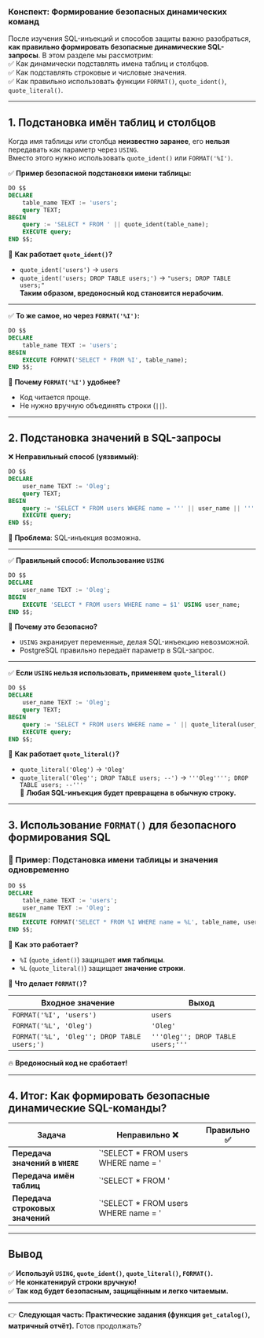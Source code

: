 ### **Конспект: Формирование безопасных динамических команд**

После изучения SQL-инъекций и способов защиты важно разобраться, **как правильно формировать безопасные динамические SQL-запросы**. В этом разделе мы рассмотрим:  
✅ Как динамически подставлять имена таблиц и столбцов.  
✅ Как подставлять строковые и числовые значения.  
✅ Как правильно использовать функции `FORMAT()`, `quote_ident()`, `quote_literal()`.

---

## **1. Подстановка имён таблиц и столбцов**

Когда имя таблицы или столбца **неизвестно заранее**, его **нельзя** передавать как параметр через `USING`.  
Вместо этого нужно использовать `quote_ident()` или `FORMAT('%I')`.

✅ **Пример безопасной подстановки имени таблицы:**

```sql
DO $$ 
DECLARE 
    table_name TEXT := 'users';
    query TEXT;
BEGIN 
    query := 'SELECT * FROM ' || quote_ident(table_name);
    EXECUTE query;
END $$;
```

📌 **Как работает `quote_ident()`?**

- `quote_ident('users')` → `users`
- `quote_ident('users; DROP TABLE users;')` → `"users; DROP TABLE users;"`  
    **Таким образом, вредоносный код становится нерабочим.**

---

✅ **То же самое, но через `FORMAT('%I')`:**

```sql
DO $$ 
DECLARE 
    table_name TEXT := 'users';
BEGIN 
    EXECUTE FORMAT('SELECT * FROM %I', table_name);
END $$;
```

📌 **Почему `FORMAT('%I')` удобнее?**

- Код читается проще.
- Не нужно вручную объединять строки (`||`).

---

## **2. Подстановка значений в SQL-запросы**

❌ **Неправильный способ (уязвимый)**:

```sql
DO $$ 
DECLARE 
    user_name TEXT := 'Oleg';
    query TEXT;
BEGIN 
    query := 'SELECT * FROM users WHERE name = ''' || user_name || '''';
    EXECUTE query;
END $$;
```

📌 **Проблема**: SQL-инъекция возможна.

---

✅ **Правильный способ: Использование `USING`**

```sql
DO $$ 
DECLARE 
    user_name TEXT := 'Oleg';
BEGIN 
    EXECUTE 'SELECT * FROM users WHERE name = $1' USING user_name;
END $$;
```

📌 **Почему это безопасно?**

- `USING` экранирует переменные, делая SQL-инъекцию невозможной.
- PostgreSQL правильно передаёт параметр в SQL-запрос.

---

✅ **Если `USING` нельзя использовать, применяем `quote_literal()`**

```sql
DO $$ 
DECLARE 
    user_name TEXT := 'Oleg';
    query TEXT;
BEGIN 
    query := 'SELECT * FROM users WHERE name = ' || quote_literal(user_name);
    EXECUTE query;
END $$;
```

📌 **Как работает `quote_literal()`?**

- `quote_literal('Oleg')` → `'Oleg'`
- `quote_literal('Oleg''; DROP TABLE users; --')` → `'''Oleg''''; DROP TABLE users; --'''`  
    🔹 **Любая SQL-инъекция будет превращена в обычную строку.**

---

## **3. Использование `FORMAT()` для безопасного формирования SQL**

### **📌 Пример: Подстановка имени таблицы и значения одновременно**

```sql
DO $$ 
DECLARE 
    table_name TEXT := 'users';
    user_name TEXT := 'Oleg';
BEGIN 
    EXECUTE FORMAT('SELECT * FROM %I WHERE name = %L', table_name, user_name);
END $$;
```

📌 **Как это работает?**

- `%I` (`quote_ident()`) защищает **имя таблицы**.
- `%L` (`quote_literal()`) защищает **значение строки**.

🔹 **Что делает `FORMAT()`?**

|Входное значение|Выход|
|---|---|
|`FORMAT('%I', 'users')`|`users`|
|`FORMAT('%L', 'Oleg')`|`'Oleg'`|
|`FORMAT('%L', 'Oleg''; DROP TABLE users;')`|`'''Oleg''; DROP TABLE users;'''`|

🔥 **Вредоносный код не сработает!**

---

## **4. Итог: Как формировать безопасные динамические SQL-команды?**

|Задача|Неправильно ❌|Правильно ✅|
|---|---|---|
|**Передача значений в `WHERE`**|`'SELECT * FROM users WHERE name = '||
|**Передача имён таблиц**|`'SELECT * FROM '||
|**Передача строковых значений**|`'SELECT * FROM users WHERE name = '||

---

## **Вывод**

✅ **Используй `USING`, `quote_ident()`, `quote_literal()`, `FORMAT()`.**  
✅ **Не конкатенируй строки вручную!**  
✅ **Так код будет безопасным, защищённым и легко читаемым.**

---

👉 **Следующая часть: Практические задания (функция `get_catalog()`, матричный отчёт).** Готов продолжать?